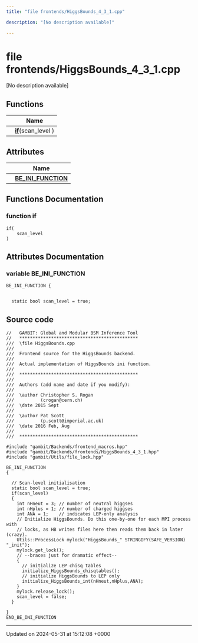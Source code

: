 ```yaml
---
title: "file frontends/HiggsBounds_4_3_1.cpp"

description: "[No description available]"

---
```


# file frontends/HiggsBounds_4_3_1.cpp

[No description available]

## Functions

|                | Name           |
| -------------- | -------------- |
| | **[if](/documentation/code/files/higgsbounds__4__3__1_8cpp/#function-if)**(scan_level ) |

## Attributes

|                | Name           |
| -------------- | -------------- |
| | **[BE_INI_FUNCTION](/documentation/code/files/higgsbounds__4__3__1_8cpp/#variable-be-ini-function)**  |


## Functions Documentation

### function if

```
if(
    scan_level 
)
```



## Attributes Documentation

### variable BE_INI_FUNCTION

```
BE_INI_FUNCTION {

  
  static bool scan_level = true;
```



## Source code

```
//   GAMBIT: Global and Modular BSM Inference Tool
//   *********************************************
///  \file HiggsBounds.cpp
///
///  Frontend source for the HiggsBounds backend.
///
///  Actual implementation of HiggsBounds ini function.
///
///  *********************************************
///
///  Authors (add name and date if you modify):
///
///  \author Christopher S. Rogan
///          (crogan@cern.ch)
///  \date 2015 Sept
///
///  \author Pat Scott
///          (p.scott@imperial.ac.uk)
///  \date 2016 Feb, Aug
///
///  *********************************************

#include "gambit/Backends/frontend_macros.hpp"
#include "gambit/Backends/frontends/HiggsBounds_4_3_1.hpp"
#include "gambit/Utils/file_lock.hpp"

BE_INI_FUNCTION
{

  // Scan-level initialisation
  static bool scan_level = true;
  if(scan_level)
  {
    int nHneut = 3; // number of neutral higgses
    int nHplus = 1; // number of charged higgses
    int ANA = 1;    // indicates LEP-only analysis
    // Initialize HiggsBounds. Do this one-by-one for each MPI process with
    // locks, as HB writes files here then reads them back in later (crazy).
    Utils::ProcessLock mylock("HiggsBounds_" STRINGIFY(SAFE_VERSION) "_init");
    mylock.get_lock();
    // --braces just for dramatic effect--
    {
      // initialize LEP chisq tables
      initialize_HiggsBounds_chisqtables();
      // initialize HiggsBounds to LEP only
      initialize_HiggsBounds_int(nHneut,nHplus,ANA);
    }
    mylock.release_lock();
    scan_level = false;
  }

}
END_BE_INI_FUNCTION
```


-------------------------------

Updated on 2024-05-31 at 15:12:08 +0000
